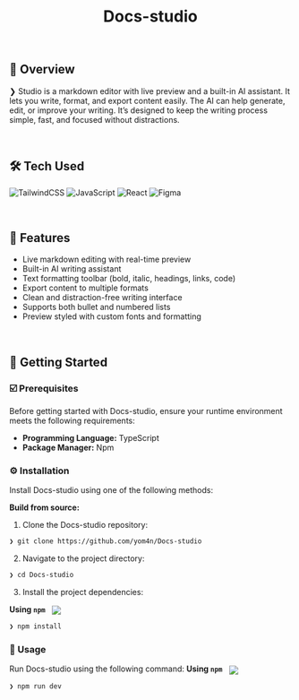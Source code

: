 <h1 align="center" >Docs-studio</h1>


<br clear="right">

## 📍 Overview

<p>❯ Studio is a markdown editor with live preview and a built-in AI assistant. It lets you write, format, and export content easily. The AI can help generate, edit, or improve your writing. It’s designed to keep the writing process simple, fast, and focused without distractions.</p>

<br clear="right">


## 🛠️ Tech Used

<div align="left">
	
![TailwindCSS](https://img.shields.io/badge/tailwindcss-%2338B2AC.svg?style=for-the-badge&logo=tailwind-css&logoColor=white) 
![JavaScript](https://img.shields.io/badge/javascript-%23323330.svg?style=for-the-badge&logo=javascript&logoColor=%23F7DF1E)
![React](https://img.shields.io/badge/react-%2320232a.svg?style=for-the-badge&logo=react&logoColor=%2361DAFB)
![Figma](https://img.shields.io/badge/figma-%23F24E1E.svg?style=for-the-badge&logo=figma&logoColor=white)

</div>
<br clear="right">


## 👾 Features

- Live markdown editing with real-time preview
- Built-in AI writing assistant
- Text formatting toolbar (bold, italic, headings, links, code)
- Export content to multiple formats
- Clean and distraction-free writing interface
- Supports both bullet and numbered lists
- Preview styled with custom fonts and formatting

<br clear="right">


## 🚀 Getting Started

### ☑️ Prerequisites

Before getting started with Docs-studio, ensure your runtime environment meets the following requirements:

- **Programming Language:** TypeScript
- **Package Manager:** Npm


### ⚙️ Installation

Install Docs-studio using one of the following methods:

**Build from source:**

1. Clone the Docs-studio repository:
```sh
❯ git clone https://github.com/yom4n/Docs-studio
```

2. Navigate to the project directory:
```sh
❯ cd Docs-studio
```

3. Install the project dependencies:


**Using `npm`** &nbsp; [<img align="center" src="https://img.shields.io/badge/npm-CB3837.svg?style={badge_style}&logo=npm&logoColor=white" />](https://www.npmjs.com/)

```sh
❯ npm install
```




### 🤖 Usage
Run Docs-studio using the following command:
**Using `npm`** &nbsp; [<img align="center" src="https://img.shields.io/badge/npm-CB3837.svg?style={badge_style}&logo=npm&logoColor=white" />](https://www.npmjs.com/)

```sh
❯ npm run dev
```

